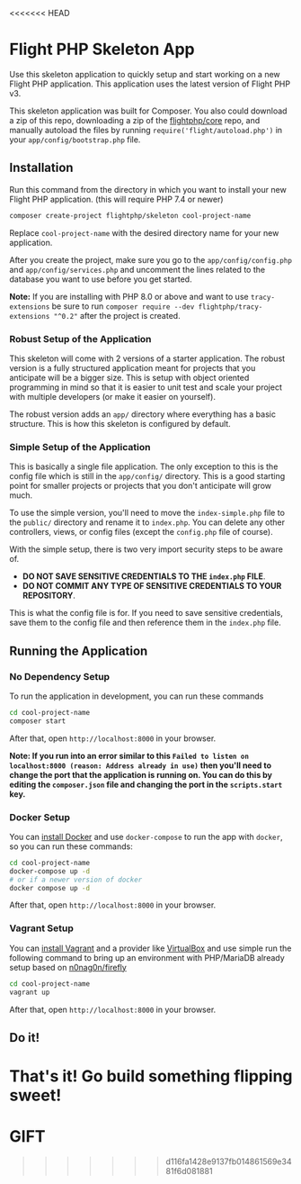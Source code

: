 <<<<<<< HEAD
# Flight PHP Skeleton App

Use this skeleton application to quickly setup and start working on a new Flight PHP application. This application uses the latest version of Flight PHP v3.

This skeleton application was built for Composer. You also could download a zip of this repo, downloading a zip of the [flightphp/core](https://github.com/flightphp/core) repo, and manually autoload the files by running `require('flight/autoload.php')` in your `app/config/bootstrap.php` file.

## Installation

Run this command from the directory in which you want to install your new Flight PHP application. (this will require PHP 7.4 or newer)

```bash
composer create-project flightphp/skeleton cool-project-name
```

Replace `cool-project-name` with the desired directory name for your new application.

After you create the project, make sure you go to the `app/config/config.php` and `app/config/services.php` and uncomment the lines related to the database you want to use before you get started.

**Note:** If you are installing with PHP 8.0 or above and want to use `tracy-extensions` be sure to run `composer require --dev flightphp/tracy-extensions "^0.2"` after the project is created.

### Robust Setup of the Application

This skeleton will come with 2 versions of a starter application. The robust version is a fully structured application meant for projects that you anticipate will be a bigger size. This is setup with object oriented programming in mind so that it is easier to unit test and scale your project with multiple developers (or make it easier on yourself).

The robust version adds an `app/` directory where everything has a basic structure. This is how this skeleton is configured by default.

### Simple Setup of the Application

This is basically a single file application. The only exception to this is the config file which is still in the `app/config/` directory. This is a good starting point for smaller projects or projects that you don't anticipate will grow much.

To use the simple version, you'll need to move the `index-simple.php` file to the `public/` directory and rename it to `index.php`. You can delete any other controllers, views, or config files (except the `config.php` file of course).

With the simple setup, there is two very import security steps to be aware of. 
- **DO NOT SAVE SENSITIVE CREDENTIALS TO THE `index.php` FILE**. 
- **DO NOT COMMIT ANY TYPE OF SENSITIVE CREDENTIALS TO YOUR REPOSITORY**.

This is what the config file is for. If you need to save sensitive credentials, save them to the config file and then reference them in the `index.php` file.

## Running the Application

### No Dependency Setup

To run the application in development, you can run these commands 

```bash
cd cool-project-name
composer start
```

After that, open `http://localhost:8000` in your browser.

__Note: If you run into an error similar to this `Failed to listen on localhost:8000 (reason: Address already in use)` then you'll need to change the port that the application is running on. You can do this by editing the `composer.json` file and changing the port in the `scripts.start` key.__

### Docker Setup

You can [install Docker](https://docs.docker.com/engine/install/) and use `docker-compose` to run the app with `docker`, so you can run these commands:
```bash
cd cool-project-name
docker-compose up -d
# or if a newer version of docker
docker compose up -d
```
After that, open `http://localhost:8000` in your browser.

### Vagrant Setup
You can [install Vagrant](https://vagrantup.com/download) and a provider like [VirtualBox](https://www.virtualbox.org/wiki/Downloads) and use simple run the following command to bring up an environment with PHP/MariaDB already setup based on [n0nag0n/firefly](https://github.com/n0nag0n/firefly)

```bash
cd cool-project-name
vagrant up
```

After that, open `http://localhost:8000` in your browser.

## Do it!
That's it! Go build something flipping sweet!
=======
# GIFT
>>>>>>> d116fa1428e9137fb014861569e3481f6d081881

